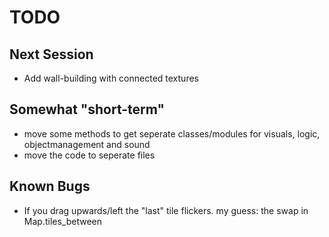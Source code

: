 # TODO

## Next Session

* Add wall-building with connected textures

## Somewhat "short-term"

* move some methods to get seperate classes/modules for visuals, logic, objectmanagement and sound
* move the code to seperate files

## Known Bugs

* If you drag upwards/left the "last" tile flickers.
  my guess: the swap in Map.tiles_between
